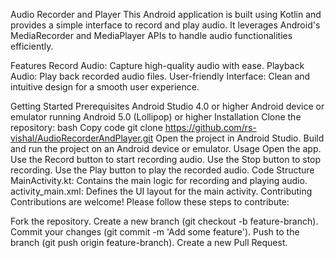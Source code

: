 Audio Recorder and Player
This Android application is built using Kotlin and provides a simple interface to record and play audio. It leverages Android's MediaRecorder and MediaPlayer APIs to handle audio functionalities efficiently.

Features
Record Audio: Capture high-quality audio with ease.
Playback Audio: Play back recorded audio files.
User-friendly Interface: Clean and intuitive design for a smooth user experience.


Getting Started
Prerequisites
Android Studio 4.0 or higher
Android device or emulator running Android 5.0 (Lollipop) or higher
Installation
Clone the repository:
bash
Copy code
git clone https://github.com/rs-vishal/AudioRecorderAndPlayer.git
Open the project in Android Studio.
Build and run the project on an Android device or emulator.
Usage
Open the app.
Use the Record button to start recording audio.
Use the Stop button to stop recording.
Use the Play button to play the recorded audio.
Code Structure
MainActivity.kt: Contains the main logic for recording and playing audio.
activity_main.xml: Defines the UI layout for the main activity.
Contributing
Contributions are welcome! Please follow these steps to contribute:

Fork the repository.
Create a new branch (git checkout -b feature-branch).
Commit your changes (git commit -m 'Add some feature').
Push to the branch (git push origin feature-branch).
Create a new Pull Request.
